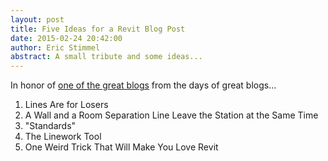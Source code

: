 ```yaml
---
layout: post
title: Five Ideas for a Revit Blog Post  
date: 2015-02-24 20:42:00
author: Eric Stimmel  
abstract: A small tribute and some ideas...  
---
```


In honor of [one of the great blogs][fives] from the days of great blogs... 

1. Lines Are for Losers 
2. A Wall and a Room Separation Line Leave the Station at the Same Time
3. "Standards"
4. The Linework Tool
5. One Weird Trick That Will Make You Love Revit 


[fives]: http://www.5ives.com/
